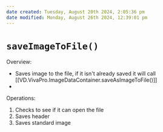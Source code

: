 ```yaml
---
date created: Tuesday, August 20th 2024, 2:05:36 pm
date modified: Monday, August 26th 2024, 12:39:01 pm
---
```

# `saveImageToFile()`
Overview:
- Saves image to the file, if it isn't already saved it will call [[VD.VivaPro.ImageDataContainer.saveAsImageToFile()]]
- 
Operations:
1. Checks to see if it can open the file
2. Saves header
3. Saves standard image